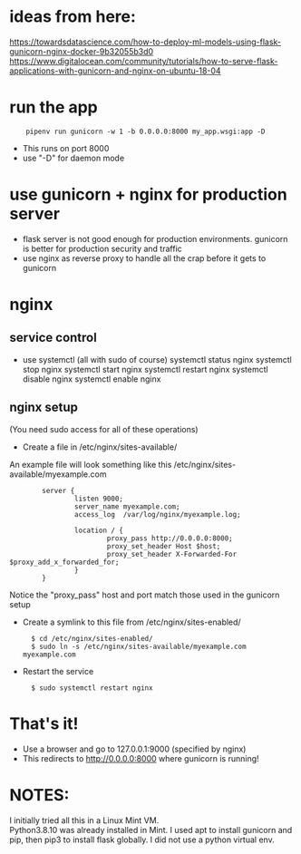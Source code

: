 # ideas from here: 
https://towardsdatascience.com/how-to-deploy-ml-models-using-flask-gunicorn-nginx-docker-9b32055b3d0
https://www.digitalocean.com/community/tutorials/how-to-serve-flask-applications-with-gunicorn-and-nginx-on-ubuntu-18-04

# run the app

        pipenv run gunicorn -w 1 -b 0.0.0.0:8000 my_app.wsgi:app -D

- This runs on port 8000
- use "-D" for daemon mode

# use gunicorn + nginx for production server
- flask server is not good enough for production environments.  gunicorn is better for production security and traffic
- use nginx as reverse proxy to handle all the crap before it gets to gunicorn

# nginx
## service control
- use systemctl (all with sudo of course)
systemctl status nginx
systemctl stop nginx
systemctl start nginx
systemctl restart nginx
systemctl disable nginx
systemctl enable nginx

## nginx setup
(You need sudo access for all of these operations)
- Create a file in /etc/nginx/sites-available/

An example file will look something like this
/etc/nginx/sites-available/myexample.com
```
        server {
                listen 9000;
                server_name myexample.com;
                access_log  /var/log/nginx/myexample.log;

                location / {
                        proxy_pass http://0.0.0.0:8000;
                        proxy_set_header Host $host;
                        proxy_set_header X-Forwarded-For $proxy_add_x_forwarded_for;
                }
        }
```

Notice the "proxy_pass" host and port match those used in the gunicorn setup

- Create a symlink to this file from /etc/nginx/sites-enabled/

        $ cd /etc/nginx/sites-enabled/
        $ sudo ln -s /etc/nginx/sites-available/myexample.com myexample.com

- Restart the service

        $ sudo systemctl restart nginx

# That's it!
- Use a browser and go to 127.0.0.1:9000  (specified by nginx)
- This redirects to  http://0.0.0.0:8000  where gunicorn is running!


# NOTES:
I initially tried all this in a Linux Mint VM.  
Python3.8.10 was already installed in Mint.
I used apt to install gunicorn and pip, then pip3 to install flask globally.  I did not use a python virtual env.
